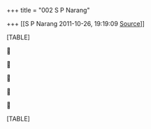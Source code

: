 +++
title = "002 S P Narang"

+++
[[S P Narang	2011-10-26, 19:19:09 [Source](https://groups.google.com/g/bvparishat/c/0BjLisn9v6E)]]



[TABLE]











[TABLE]

